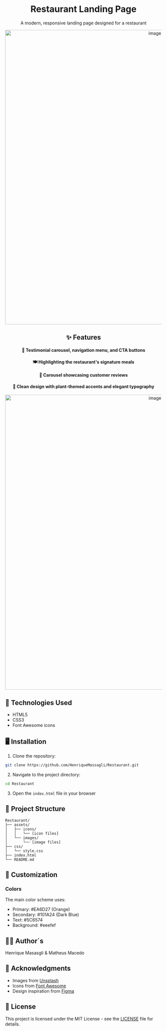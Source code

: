 <h1 align="center">  Restaurant Landing Page</h1>

<p align="center">
A modern, responsive landing page designed for a restaurant
</p>

<p align="center">
 <img width="947" alt="image" src="https://github.com/user-attachments/assets/f37c1ad2-a400-409d-8833-be9b445232f8" />
</p>

<h2 align="center">✨ Features</h2>


<h4 align="center">🎠 Testimonial carousel, navigation menu, and CTA buttons </h4>
<h4 align="center">🍽️ Highlighting the restaurant's signature meals </h4>
<h4 align="center">🌟 Carousel showcasing customer reviews </h4>
<h4 align="center">🎨 Clean design with plant-themed accents and elegant typography </h4>


<p align="center">
<img width="948" alt="image" src="https://github.com/user-attachments/assets/ff518e38-dd66-408e-b8f8-06e760a37e81" />
</p>
 
<h2> 🚀 Technologies Used </h2>

- HTML5 
- CSS3 
- Font Awesome icons



## 🖥️ Installation

1. Clone the repository:
```bash
git clone https://github.com/HenriqueMassagli/Restaurant.git
```

2. Navigate to the project directory:
```bash
cd Restaurant
```

3. Open the `index.html` file in your browser

## 📁 Project Structure

```
Restaurant/
├── assets/
│   ├── icons/
│   │   └── [icon files]
│   └── images/
│       └── [image files]
├── css/
│   └── style.css
├── index.html
└── README.md
```

## 🎨 Customization

### Colors
The main color scheme uses:
- Primary: #EA6D27 (Orange)
- Secondary: #101A24 (Dark Blue)
- Text: #5C6574
- Background: #eeefef

## 👨‍💻 Author´s

Henrique Masasgli & Matheus Macedo

## 🙏 Acknowledgments

- Images from [Unsplash](https://unsplash.com)
- Icons from [Font Awesome](https://fontawesome.com)
- Design inspiration from [Figma](https://www.figma.com/community)

## 📝 License

This project is licensed under the MIT License - see the [LICENSE](LICENSE) file for details.



